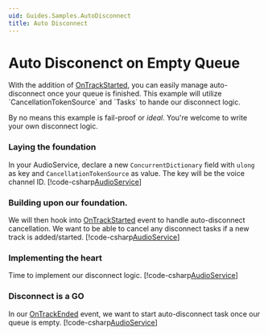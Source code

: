 ```yaml
---
uid: Guides.Samples.AutoDisconnect
title: Auto Disconnect
---
```


# Auto Disconenct on Empty Queue
With the addition of [OnTrackStarted](xref:Victoria.LavaNode`1.OnTrackStarted), you can easily manage auto-disconnect once your queue is finished. This example will utilize `CancellationTokenSource` and `Tasks` to hande our disconnect logic.

By no means this example is fail-proof or *ideal*. You're welcome to write your own disconnect logic.

### Laying the foundation
In your AudioService, declare a new `ConcurrentDictionary` field with `ulong` as key and `CancellationTokenSource` as value. The key will be the voice channel ID.
[!code-csharp[AudioService](../snippets/AudioService.cs?range=15-16,17,20,36)]

### Building upon our foundation.
We will then hook into [OnTrackStarted](xref:Victoria.LavaNode`1.OnTrackStarted) event to handle auto-disconnect cancellation. We want to be able to cancel any disconnect tasks if a new track is added/started.
[!code-csharp[AudioService](../snippets/AudioService.cs?range=48-60)]

### Implementing the heart
Time to implement our disconnect logic.
[!code-csharp[AudioService](../snippets/AudioService.cs?range=83-102)]

### Disconnect is a GO
In our [OnTrackEnded](xref:Victoria.LavaNode`1.OnTrackEnded) event, we want to start auto-disconnect task once our queue is empty.
[!code-csharp[AudioService](../snippets/AudioService.cs?range=61-81)]